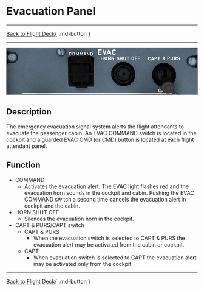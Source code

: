 # Evacuation Panel

---

[Back to Flight Deck](../index.md){ .md-button }

---

![Evacuation Panel](../../../assets/a32nx-briefing/overhead-panel/Evacuation.jpg "Evacuation Panel")

## Description

The emergency evacuation signal system alerts the flight attendants to evacuate the passenger cabin. An EVAC COMMAND switch is located in the cockpit and a guarded EVAC CMD (or CMD) button is located at each flight attendant panel.

## Function

- COMMAND
    - Activates the evacuation alert. The EVAC light flashes red and the evacuation horn sounds in the cockpit and cabin. Pushing the EVAC COMMAND switch a second time cancels the evacuation alert in cockpit and the cabin.
- HORN SHUT OFF
    - Silences the evacuation horn in the cockpit.
- CAPT & PURS/CAPT switch
    - CAPT & PURS
        - When the evacuation switch is selected to CAPT & PURS the evacuation alert may be activated from the cabin or cockpit.
    - CAPT
        - When evacuation switch is selected to CAPT the evacuation alert may be activated only from the cockpit

---

[Back to Flight Deck](../index.md){ .md-button }
